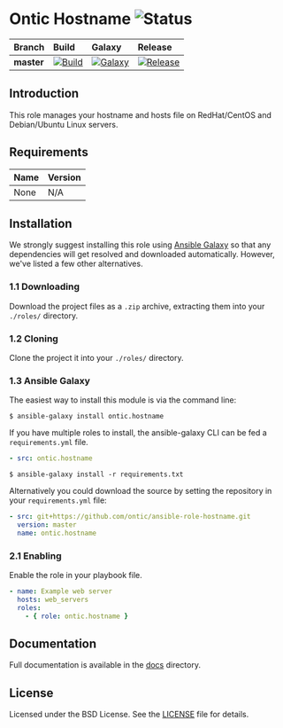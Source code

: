 # Ontic Hostname ![Status](https://img.shields.io/badge/project-maintained-brightgreen.svg)

| Branch             | Build               | Galaxy              | Release              |
| :----------------- | :------------------ | :------------------ | :------------------- |
| **master**         | [![Build](https://img.shields.io/travis/ontic/ansible-role-hostname/master.svg)](https://travis-ci.org/ontic/ansible-role-hostname) | [![Galaxy](https://img.shields.io/badge/galaxy-ontic.hostname-blue.svg)](https://galaxy.ansible.com/list#/roles/5311) | [![Release](https://img.shields.io/github/release/ontic/ansible-role-hostname.svg)](https://github.com/ontic/ansible-role-hostname/releases) |

## Introduction

This role manages your hostname and hosts file on RedHat/CentOS and Debian/Ubuntu Linux servers.

## Requirements

| Name                                                                                          | Version       |
| :-------------------------------------------------------------------------------------------- | :------------ |
None                                                                                            | N/A           |


## Installation

We strongly suggest installing this role using [Ansible Galaxy](https://galaxy.ansible.com) so that any dependencies
will get resolved and downloaded automatically. However, we've listed a few other alternatives.

### 1.1 Downloading

Download the project files as a `.zip` archive, extracting them into your `./roles/` directory.

### 1.2 Cloning

Clone the project it into your `./roles/` directory.

### 1.3 Ansible Galaxy

The easiest way to install this module is via the command line:

```
$ ansible-galaxy install ontic.hostname
```

If you have multiple roles to install, the ansible-galaxy CLI can be fed a `requirements.yml` file.

```yml
- src: ontic.hostname
```

```
$ ansible-galaxy install -r requirements.txt
```

Alternatively you could download the source by setting the repository in your `requirements.yml` file:

```yml
- src: git+https://github.com/ontic/ansible-role-hostname.git
  version: master
  name: ontic.hostname
```

### 2.1 Enabling

Enable the role in your playbook file.

```yml
- name: Example web server
  hosts: web_servers
  roles:
    - { role: ontic.hostname }
```

## Documentation

Full documentation is available in the [docs](/docs) directory.

## License

Licensed under the BSD License. See the [LICENSE](/LICENSE) file for details.